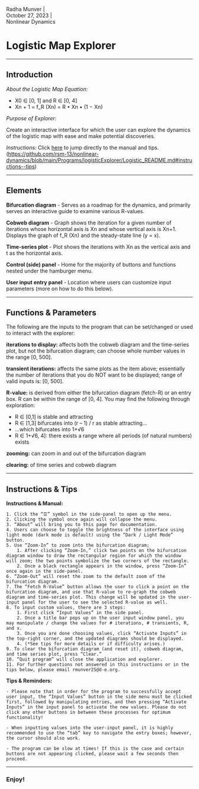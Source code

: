 Radha Munver  |  
October 27, 2023  |  
Nonlinear Dynamics

# Logistic Map Explorer
---

## Introduction

*About the Logistic Map Equation:*
    
- X0 ∈ [0, 1] and R ∈ [0, 4] 
- Xn + 1 = f_R (Xn) = R • Xn • (1 − Xn) 


*Purpose of Explorer:*

Create an interactive interface for which the user can explore the dynamics of the logistic map with ease and make potential discoveries.


*Instructions:*  Click [here]([url](https://github.com/rsm-13/nonlinear-dynamics/blob/main/Programs/logisticExplorer/Logistic_README.md#instructions--tips)) to jump directly to the manual and tips.
(https://github.com/rsm-13/nonlinear-dynamics/blob/main/Programs/logisticExplorer/Logistic_README.md#instructions--tips)

---

## Elements
                    
**Bifurcation diagram**
	- Serves as a roadmap for the dynamics, and primarily serves an interactive guide to examine various R-values.
                        
**Cobweb diagram**
	- Graph shows the iteration for a given number of iterations whose horizontal axis is Xn and whose vertical axis is Xn+1. Displays the graph of f_R (Xn) and the steady-state line (y = x).
                        
**Time-series plot**
	- Plot shows the iterations with Xn as the vertical axis and t as the horizontal axis.
                        
**Control (side) panel**
	- Home for the majority of buttons and functions nested under the hamburger menu.

**User input entry panel**
	- Location where users can customize input parameters (more on how to do this below).

---
        
## Functions & Parameters                                      

The following are the inputs to the program that can be set/changed or used to interact with the explorer:
                    
**iterations to display:** affects both the cobweb diagram and the time-series plot, but not the bifurcation diagram; can choose whole number values in the range [0, 500].
                        
**transient iterations:** affects the same plots as the item above; essentially the number of iterations that you do NOT want to be displayed; range of valid inputs is: [0, 500].
                        
**R-value:** is derived from either the bifurcation diagram (fetch-R) or an entry box. R can be within the range of [0, 4]. You may find the following through exploration:
-  R ∈ [0,1] is stable and attracting
- R ∈ [1,3] bifurcates into (r – 1) / r as stable attracting…
- …which bifurcates into 1+√6
- R ∈ 1+√6, 4]: there exists a range where all periods (of natural numbers) exists

**zooming:** can zoom in and out of the bifurcation diagram
                        
**clearing:** of time series and cobweb diagram

---

## Instructions & Tips

**Instructions & Manual:**

	1. Click the “☰” symbol in the side-panel to open up the menu.
	2. Clicking the symbol once again will collapse the menu.
	3. “About” will bring you to this page for documentation.
	4. Users can choose to toggle the brightness of the interface using light mode (dark mode is default) using the “Dark / Light Mode” button.
	5. Use “Zoom-In” to zoom into the bifurcation diagram;
		1. After clicking “Zoom-In,” click two points on the bifurcation diagram window to draw the rectangular region for which the window will zoom; the two points symbolize the two corners of the rectangle.
		2. Once a black rectangle appears in the window, press “Zoom-In” once again in the side-panel.
	6. “Zoom-Out” will reset the zoom to the default zoom of the bifurcation diagram.
	7. The “Fetch R-Value” button allows the user to click a point on the bifurcation diagram, and use that R-value to re-graph the cobweb diagram and time-series plot. This change will be updated in the user-input panel for the user to see the selected R-value as well.
	8. To input custom values, there are 3 steps:
		1. First click “Input Values” in the side panel.
		2. Once a title bar pops up on the user input window panel, you may manipulate / change the values for # iterations, # transients, R, and x.
		3. Once you are done choosing values, click “Activate Inputs” in the top-right corner, and the updated diagrams should be displayed.
		4. (*See tips for more details or if difficulty arises.)
	9. To clear the bifurcation diagram (and reset it), cobweb diagram, and time series plot, press “Clear.”
	10. “Quit program” will close the application and explorer.
	11. For further questions not answered in this instructions or in the tips below, please email rmunver25@d-e.org. 

**Tips & Reminders:**

	- Please note that in order for the program to successfully accept user input, the “Input Values” button in the side menu must be clicked first, followed by manipulating entries, and then pressing “Activate Inputs” in the input panel to activate the new values. Please do not click any other buttons in between these processes for optimum functionality!
	
	- When inputting values into the user-input panel, it is highly recommended to use the “tab” key to navigate the entry boxes; however, the cursor should also work.
	
	- The program can be slow at times! If this is the case and certain buttons are not appearing clicked, please wait a few seconds then proceed.

---

### Enjoy!
